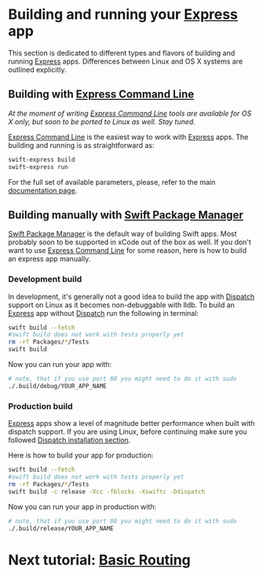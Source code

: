 # Building and running your [Express](http://swiftexpress.io/) app

This section is dedicated to different types and flavors of building and running [Express](http://swiftexpress.io/) apps. Differences between Linux and OS X systems are outlined explicitly.

## Building with [Express Command Line](https://github.com/crossroadlabs/ExpressCommandLine)

_At the moment of writing [Express Command Line](https://github.com/crossroadlabs/ExpressCommandLine) tools are available for OS X only, but soon to be ported to Linux as well. Stay tuned._

[Express Command Line](https://github.com/crossroadlabs/ExpressCommandLine) is the easiest way to work with [Express](http://swiftexpress.io/) apps. The building and running is as straightforward as:

```sh
swift-express build
swift-express run
```

For the full set of available parameters, please, refer to the main [documentation page](https://github.com/crossroadlabs/ExpressCommandLine).

## Building manually with [Swift Package Manager](https://github.com/apple/swift-package-manager)

[Swift Package Manager](https://github.com/apple/swift-package-manager) is the default way of building Swift apps. Most probably soon to be supported in xCode out of the box as well. If you don't want to use [Express Command Line](https://github.com/crossroadlabs/ExpressCommandLine) for some reason, here is how to build an express app manually.

### Development build

In development, it's generally not a good idea to build the app with [Dispatch](https://swift.org/core-libraries/#libdispatch) support on Linux as it becomes non-debuggable with lldb. To build an [Express](http://swiftexpress.io/) app without [Dispatch](https://swift.org/core-libraries/#libdispatch) run the following in terminal:

```sh
swift build --fetch
#swift build does not work with tests properly yet
rm -rf Packages/*/Tests
swift build
```

Now you can run your app with:

```sh
# note, that if you use port 80 you might need to do it with sudo
./.build/debug/YOUR_APP_NAME
```

### Production build

[Express](http://swiftexpress.io/) apps show a level of magnitude better performance when built with dispatch support. If you are using Linux, before continuing make sure you followed [Dispatch installation section](./installing.md#installing-dispatch-on-linux).

Here is how to build your app for production:

```sh
swift build --fetch
#swift build does not work with tests properly yet
rm -rf Packages/*/Tests
swift build -c release -Xcc -fblocks -Xswiftc -Ddispatch
```

Now you can run your app in production with:

```sh
# note, that if you use port 80 you might need to do it with sudo
./.build/release/YOUR_APP_NAME
```

# Next tutorial: [Basic Routing](./routing.md)